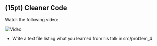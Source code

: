 ## (15pt) Cleaner Code

Watch the following video:

[![Video](http://img.youtube.com/vi/QiaDztJZO5Q/0.jpg)](https://youtu.be/QiaDztJZO5Q)

- Write a text file listing what you learned from his talk in src/problem_4

